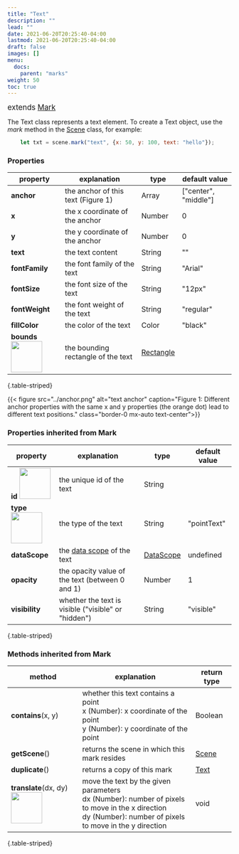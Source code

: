 ```yaml
---
title: "Text"
description: ""
lead: ""
date: 2021-06-20T20:25:40-04:00
lastmod: 2021-06-20T20:25:40-04:00
draft: false
images: []
menu: 
  docs:
    parent: "marks"
weight: 50
toc: true
---
```

<span style="font-size:1.2em">extends [Mark](../mark/)</span><br>


The Text class represents a text element. To create a Text object, use the _mark_ method in the [Scene](../../group/scene) class, for example:
```js
    let txt = scene.mark("text", {x: 50, y: 100, text: "hello"});
```

### Properties
| property |  explanation   | type | default value |
| --- | --- | --- | --- |
|**anchor** | the anchor of this text (Figure 1) | Array | ["center", "middle"] | 
|**x** | the x coordinate of the anchor | Number | 0 | 
|**y** | the y coordinate of the anchor | Number | 0 | 
|**text** | the text content | String | "" | 
|**fontFamily** | the font family of the text | String | "Arial" | 
|**fontSize** | the font size of the text | String | "12px" | 
|**fontWeight** | the font weight of the text | String | "regular" | 
|**fillColor** | the color of the text | Color | "black" | 
|**bounds** <img width="70px" src="../../readonly.png">| the bounding rectangle of the text | [Rectangle](../../basic/rectangle/) | |
{.table-striped}

{{< figure src="../anchor.png" alt="text anchor" caption="Figure 1: Different anchor properties with the same x and y properties (the orange dot) lead to different text positions." class="border-0 mx-auto text-center">}}

### Properties inherited from Mark
| property |  explanation   | type | default value |
| --- | --- | --- | --- |
|**id** <img width="70px" src="../../readonly.png">| the unique id of the text | String |  | 
|**type** <img width="70px" src="../../readonly.png"> | the type of the text | String | "pointText" | 
|**dataScope**| the [data scope](../../data/datascope/) of the text | [DataScope](../../data/datascope/) | undefined |
|**opacity** | the opacity value of the text (between 0 and 1) | Number | 1 |
|**visibility**| whether the text is visible ("visible" or "hidden") | String | "visible" |
{.table-striped}


<!-- ### Methods
| method |  explanation   | return type |
| ---- | --- | --- |

{.table-striped} -->


### Methods inherited from Mark
| method |  explanation   | return type |
| --- | --- | --- |
| **contains**(x, y) | whether this text contains a point<br>x (Number): x coordinate of the point<br>y (Number): y coordinate of the point | Boolean |
| **getScene**() | returns the scene in which this mark resides | [Scene](../../group/scene) |
| **duplicate**() | returns a copy of this mark | [Text](../pointtext/) | 
| **translate**(dx, dy) <img width="70px" src="../../overrides.png">| move the text by the given parameters<br>dx (Number): number of pixels to move in the x direction<br> dy (Number): number of pixels to move in the y direction | void |
{.table-striped}
